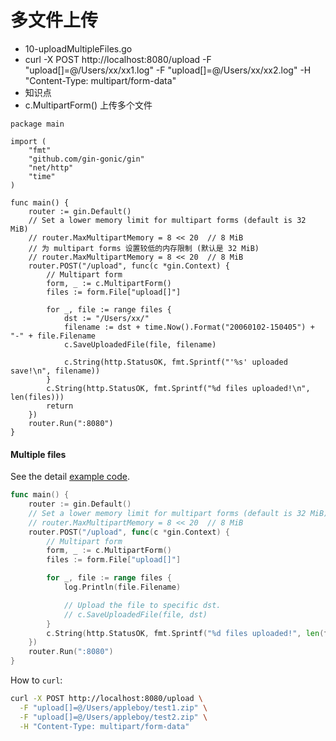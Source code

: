 # 多文件上传 
- 10-uploadMultipleFiles.go
- curl -X POST http://localhost:8080/upload -F "upload[]=@/Users/xx/xx1.log" -F "upload[]=@/Users/xx/xx2.log" -H "Content-Type: multipart/form-data"
- 知识点
- c.MultipartForm() 上传多个文件
``` 
package main

import (
	"fmt"
	"github.com/gin-gonic/gin"
	"net/http"
	"time"
)

func main() {
	router := gin.Default()
	// Set a lower memory limit for multipart forms (default is 32 MiB)
	// router.MaxMultipartMemory = 8 << 20  // 8 MiB
	// 为 multipart forms 设置较低的内存限制 (默认是 32 MiB)
	// router.MaxMultipartMemory = 8 << 20  // 8 MiB
	router.POST("/upload", func(c *gin.Context) {
		// Multipart form
		form, _ := c.MultipartForm()
		files := form.File["upload[]"]
		
		for _, file := range files {
			dst := "/Users/xx/"
			filename := dst + time.Now().Format("20060102-150405") + "-" + file.Filename
			c.SaveUploadedFile(file, filename)
			
			c.String(http.StatusOK, fmt.Sprintf("'%s' uploaded save!\n", filename))
		}
		c.String(http.StatusOK, fmt.Sprintf("%d files uploaded!\n", len(files)))
		return
	})
	router.Run(":8080")
}
```

#### Multiple files

See the detail [example code](https://github.com/gin-gonic/examples/tree/master/upload-file/multiple).

```go
func main() {
	router := gin.Default()
	// Set a lower memory limit for multipart forms (default is 32 MiB)
	// router.MaxMultipartMemory = 8 << 20  // 8 MiB
	router.POST("/upload", func(c *gin.Context) {
		// Multipart form
		form, _ := c.MultipartForm()
		files := form.File["upload[]"]

		for _, file := range files {
			log.Println(file.Filename)

			// Upload the file to specific dst.
			// c.SaveUploadedFile(file, dst)
		}
		c.String(http.StatusOK, fmt.Sprintf("%d files uploaded!", len(files)))
	})
	router.Run(":8080")
}
```

How to `curl`:

```bash
curl -X POST http://localhost:8080/upload \
  -F "upload[]=@/Users/appleboy/test1.zip" \
  -F "upload[]=@/Users/appleboy/test2.zip" \
  -H "Content-Type: multipart/form-data"
```
